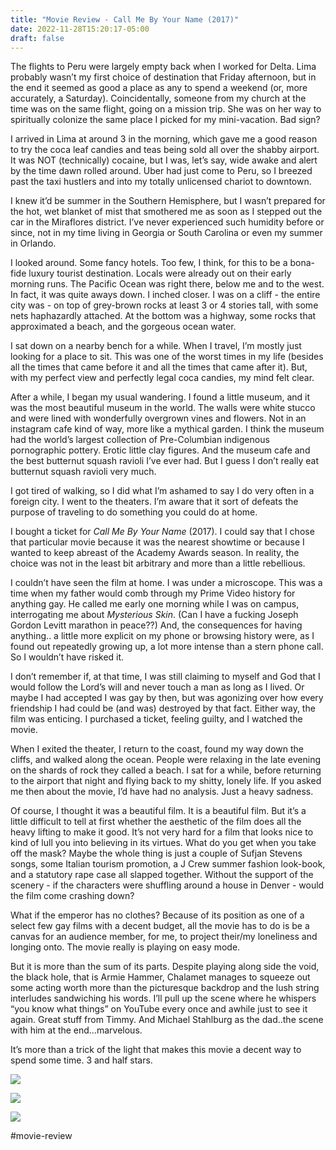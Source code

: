 ```yaml
---
title: "Movie Review - Call Me By Your Name (2017)"
date: 2022-11-28T15:20:17-05:00
draft: false
---
```

The flights to Peru were largely empty back when I worked for Delta. Lima probably wasn’t my first choice of destination that Friday afternoon, but in the end it seemed as good a place as any to spend a weekend (or, more accurately, a Saturday). Coincidentally, someone from my church at the time was on the same flight, going on a mission trip. She was on her way to spiritually colonize the same place I picked for my mini-vacation. Bad sign?

I arrived in Lima at around 3 in the morning, which gave me a good reason to try the coca leaf candies and teas being sold all over the shabby airport. It was NOT (technically) cocaine, but I was, let’s say, wide awake and alert by the time dawn rolled around. Uber had just come to Peru, so I breezed past the taxi hustlers and into my totally unlicensed chariot to downtown. 

I knew it’d be summer in the Southern Hemisphere, but I wasn’t prepared for the hot, wet blanket of mist that smothered me as soon as I stepped out the car in the Miraflores district. I’ve never experienced such humidity before or since, not in my time living in Georgia or South Carolina or even my summer in Orlando. 

I looked around. Some fancy hotels. Too few, I think, for this to be a bona-fide luxury tourist destination. Locals were already out on their early morning runs. The Pacific Ocean was right there, below me and to the west. In fact, it was quite aways down. I inched closer. I was on a cliff - the entire city was - on top of grey-brown rocks at least 3 or 4 stories tall, with some nets haphazardly attached. At the bottom was a highway, some rocks that approximated a beach, and the gorgeous ocean water.

I sat down on a nearby bench for a while. When I travel, I’m mostly just looking for a place to sit. This was one of the worst times in my life (besides all the times that came before it and all the times that came after it). But, with my perfect view and perfectly legal coca candies, my mind felt clear.

After a while, I began my usual wandering. I found a little museum, and it was the most beautiful museum in the world. The walls were white stucco and were lined with wonderfully overgrown vines and flowers. Not in an instagram cafe kind of way, more like a mythical garden. I think the museum had the world’s largest collection of Pre-Columbian indigenous pornographic pottery. Erotic little clay figures. And the museum cafe and the best butternut squash ravioli I’ve ever had. But I guess I don’t really eat butternut squash ravioli very much.

I got tired of walking, so I did what I’m ashamed to say I do very often in a foreign city. I went to the theaters. I’m aware that it sort of defeats the purpose of traveling to do something you could do at home.

I bought a ticket for _Call Me By Your Name_ (2017). I could say that I chose that particular movie because it was the nearest showtime or because I wanted to keep abreast of the Academy Awards season. In reality, the choice was not in the least bit arbitrary and more than a little rebellious. 

I couldn’t have seen the film at home. I was under a microscope. This was a time when my father would comb through my Prime Video history for anything gay. He called me early one morning while I was on campus, interrogating me about _Mysterious Skin_.  (Can I have a fucking Joseph Gordon Levitt marathon in peace??)  And, the consequences for having anything.. a little more explicit on my phone or browsing history were, as I found out repeatedly growing up, a lot more intense than a stern phone call. So I wouldn’t have risked it.

I don’t remember if, at that time, I was still claiming to myself and God that I would follow the Lord’s will and never touch a man as long as I lived. Or maybe I had accepted I was gay by then, but was agonizing over how every friendship I had could be (and was) destroyed by that fact. Either way, the film was enticing. I purchased a ticket, feeling guilty, and I watched the movie.

When I exited the theater, I return to the coast, found my way down the cliffs, and walked along the ocean. People were relaxing in the late evening on the shards of rock they called a beach. I sat for a while, before returning to the airport that night and flying back to my shitty, lonely life. If you asked me then about the movie, I’d have had no analysis. Just a heavy sadness.

Of course, I thought it was a beautiful film. It is a beautiful film. But it’s a little difficult to tell at first whether the aesthetic of the film does all the heavy lifting to make it good. It’s not very hard for a film that looks nice to kind of lull you into believing in its virtues. What do you get when you take off the mask? Maybe the whole thing is just a couple of Sufjan Stevens songs, some Italian tourism promotion, a J Crew summer fashion look-book, and a statutory rape case all slapped together. Without the support of the scenery -  if the characters were shuffling around a house in Denver - would the film come crashing down?

What if the emperor has no clothes? Because of its position as one of a select few gay films with a decent budget, all the movie has to do is be a canvas for an audience member, for me, to project their/my loneliness and longing onto. The movie really is playing on easy mode.

But it is more than the sum of its parts. Despite playing along side the void, the black hole, that is Armie Hammer, Chalamet manages to squeeze out some acting worth more than the picturesque backdrop and the lush string interludes sandwiching his words. I’ll pull up the scene where he whispers “you know what things” on YouTube every once and awhile just to see it again. Great stuff from Timmy. And Michael Stahlburg as the dad..the scene with him at the end…marvelous. 

It’s more than a trick of the light that makes this movie a decent way to spend some time. 3 and half stars.


![](../d7ee6c91-12d8-4eab-99aa-ce6bee1115d8_rw_1920.jpeg)

![](../3037401a-d7ca-4e9d-9f00-6d1032eaba19_rw_1920.jpeg)

![](../7241f074-011f-49dd-9dcc-ba279bf247e2_rw_1920.jpeg)

#movie-review